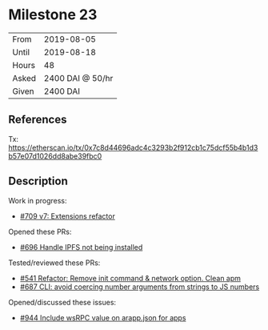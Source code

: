 # Milestone 23

|       |                  |
| ----- | ---------------- |
| From  | 2019-08-05       |
| Until | 2019-08-18       |
| Hours | 48               |
| Asked | 2400 DAI @ 50/hr |
| Given | 2400 DAI         |

## References

Tx: <https://etherscan.io/tx/0x7c8d44696adc4c3293b2f912cb1c75dcf55b4b1d3b57e07d1026dd8abe39fbc0>

## Description

Work in progress:

- [#709 v7: Extensions refactor](https://github.com/aragon/aragon-cli/pull/709)

Opened these PRs:

- [#696 Handle IPFS not being installed](https://github.com/aragon/aragon-cli/pull/696)

Tested/reviewed these PRs:

- [#541 Refactor: Remove init command & network option. Clean apm](https://github.com/aragon/aragon-cli/pull/541)
- [#687 CLI: avoid coercing number arguments from strings to JS numbers](https://github.com/aragon/aragon-cli/pull/687)

Opened/discussed these issues:

- [#944 Include wsRPC value on arapp.json for apps](https://github.com/aragon/aragon-apps/issues/944)

